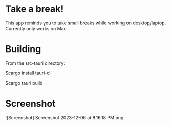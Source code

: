 # Take a break!
This app reminds you to take small breaks while working on desktop/laptop.
Currently only works on Mac.

# Building
From the src-tauri directory:

$cargo install tauri-cli

$cargo tauri build

# Screenshot

![Screenshot] Screenshot 2023-12-06 at 8.16.18 PM.png
